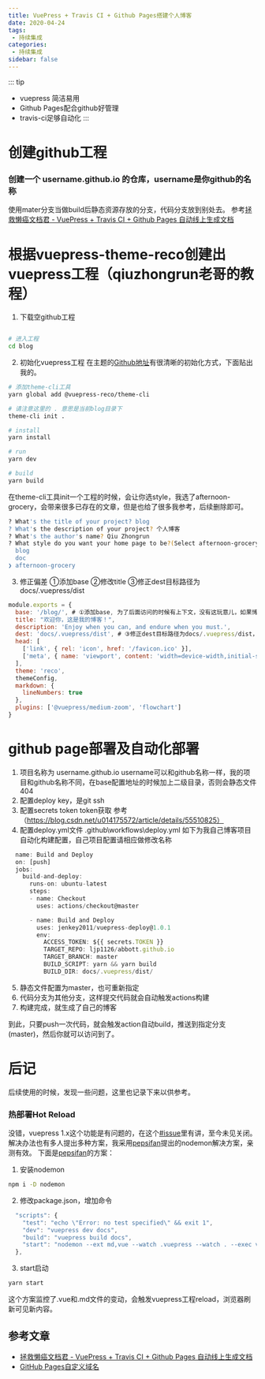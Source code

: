 ```yaml
---
title: VuePress + Travis CI + Github Pages搭建个人博客
date: 2020-04-24
tags:
 - 持续集成
categories:
 - 持续集成
sidebar: false
---
```


::: tip
* vuepress 简洁易用
* Github Pages配合github好管理
* travis-ci足够自动化
:::


# 创建github工程
### 创建一个 username.github.io  的仓库，username是你github的名称

使用mater分支当做build后静态资源存放的分支，代码分支放到别处去。
参考[拯救懒癌文档君 - VuePress + Travis CI + Github Pages 自动线上生成文档](https://juejin.im/post/5d0715f6f265da1ba56b1e01)

# 根据vuepress-theme-reco创建出vuepress工程（qiuzhongrun老哥的教程）
1. 下载空github工程
``` sh

# 进入工程
cd blog
```
2. 初始化vuepress工程
在主题的[Github地址](https://github.com/vuepress-reco/vuepress-theme-reco)有很清晰的初始化方式，下面贴出我的。
``` sh
# 添加theme-cli工具
yarn global add @vuepress-reco/theme-cli

# 请注意这里的 . 意思是当前blog目录下
theme-cli init .

# install 
yarn install

# run
yarn dev

# build
yarn build
```
在theme-cli工具init一个工程的时候，会让你选style，我选了afternoon-grocery，会带来很多已存在的文章，但是也给了很多我参考，后续删除即可。
``` sh
? What's the title of your project? blog
? What's the description of your project? 个人博客
? What's the author's name? Qiu Zhongrun
? What style do you want your home page to be?(Select afternoon-grocery, if you want to download alexwjj's '午后南杂')
  blog
  doc
❯ afternoon-grocery
```
3. 修正偏差
①添加base
②修改title
③修正dest目标路径为docs/.vuepress/dist
``` javascript
module.exports = {
  base: '/blog/', # ①添加base, 为了后面访问的时候有上下文，没有这玩意儿，如果博客地址非一级目录，在这里配置二级目录
  title: "欢迎你，这是我的博客！",
  description: 'Enjoy when you can, and endure when you must.',
  dest: 'docs/.vuepress/dist', # ③修正dest目标路径为docs/.vuepress/dist，这个必须和稍后的自动部署的local_dir保持一致
  head: [
    ['link', { rel: 'icon', href: '/favicon.ico' }],
    ['meta', { name: 'viewport', content: 'width=device-width,initial-scale=1,user-scalable=no' }]
  ],
  theme: 'reco',
  themeConfig,
  markdown: {
    lineNumbers: true
  },
  plugins: ['@vuepress/medium-zoom', 'flowchart'] 
} 
```
# github page部署及自动化部署

 1. 项目名称为 username.github.io username可以和github名称一样，我的项目和github名称不同，在base配置地址的时候加上二级目录，否则会静态文件404
 2. 配置deploy key，是git ssh
 3. 配置secrets token  token获取 参考（https://blog.csdn.net/u014175572/article/details/55510825）
 4. 配置deploy.yml文件  .github\workflows\deploy.yml 如下为我自己博客项目自动化构建配置，自己项目配置请相应做修改名称
  ``` javascript
    name: Build and Deploy
    on: [push]
    jobs:
      build-and-deploy:
        runs-on: ubuntu-latest
        steps:
        - name: Checkout
          uses: actions/checkout@master

        - name: Build and Deploy
          uses: jenkey2011/vuepress-deploy@1.0.1
          env:
            ACCESS_TOKEN: ${{ secrets.TOKEN }}
            TARGET_REPO: ljp1126/abbott.github.io
            TARGET_BRANCH: master
            BUILD_SCRIPT: yarn && yarn build
            BUILD_DIR: docs/.vuepress/dist/
  ```

5. 静态文件配置为master，也可重新指定
6. 代码分支为其他分支，这样提交代码就会自动触发actions构建
7. 构建完成，就生成了自己的博客

到此，只要push一次代码，就会触发action自动build，推送到指定分支(master)，然后你就可以访问到了。

# 后记
后续使用的时候，发现一些问题，这里也记录下来以供参考。

### 热部署Hot Reload
没错，vuepress 1.x这个功能是有问题的，在这个[#issue](https://github.com/vuejs/vuepress/issues/1283)里有讲，至今未见关闭。
解决办法也有多人提出多种方案，我采用[pepsifan](https://github.com/pepsifan)提出的nodemon解决方案，亲测有效。
下面是[pepsifan](https://github.com/pepsifan)的方案：
1. 安装nodemon
``` sh
npm i -D nodemon
```
2. 修改package.json，增加命令
``` javascript
  "scripts": {
    "test": "echo \"Error: no test specified\" && exit 1",
    "dev": "vuepress dev docs",
    "build": "vuepress build docs",
    "start": "nodemon --ext md,vue --watch .vuepress --watch . --exec vuepress dev docs" # 新增的启动命令
  },
```
3. start启动
``` sh
yarn start
```
这个方案监控了.vue和.md文件的变动，会触发vuepress工程reload，浏览器刷新可见新内容。

## 参考文章

- [拯救懒癌文档君 - VuePress + Travis CI + Github Pages 自动线上生成文档](https://juejin.im/post/6844903869558816781)
- [GitHub Pages自定义域名](https://juejin.im/post/6844903558106578957)
